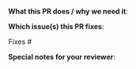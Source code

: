 <!--

Thank you for sending a pull request! Here are some tips:

1. To surface this PR in the changelog add the label: changelog
    If this PR is going in the changelog please make sure the title of the PR explains the feature in a user-centric way:
        Bad: fix state bug in hooks
        Good: Fix crash when switching from Query Builder

2. Ensure you include and run the appropriate tests as part of your Pull Request.

3. In a new feature or configuration option, consider updating the documentation in README.md(https://github.com/grafana/iot-sitewise-datasource/blob/main/README.md) or [src/README.md](https://github.com/grafana/iot-sitewise-datasource/blob/main/README.md).

-->

**What this PR does / why we need it**:

**Which issue(s) this PR fixes**:

<!--

- Automatically closes linked issue when the Pull Request is merged.

Usage: "Fixes #<issue number>", or "Fixes (paste link of issue)"

-->

Fixes #

**Special notes for your reviewer**: